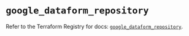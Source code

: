 # `google_dataform_repository`

Refer to the Terraform Registry for docs: [`google_dataform_repository`](https://registry.terraform.io/providers/hashicorp/google-beta/6.36.1/docs/resources/google_dataform_repository).
